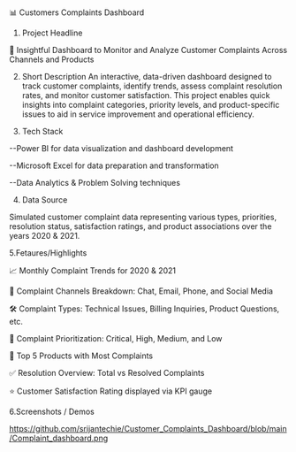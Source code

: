 
📊 Customers Complaints Dashboard
1. Project Headline
   
🧾 Insightful Dashboard to Monitor and Analyze Customer Complaints Across Channels and Products

2. Short Description
An interactive, data-driven dashboard designed to track customer complaints, identify trends, assess complaint resolution rates, and monitor customer satisfaction. This project enables quick insights into complaint categories, priority levels, and product-specific issues to aid in service improvement and operational efficiency.

3. Tech Stack

--Power BI for data visualization and dashboard development

--Microsoft Excel for data preparation and transformation

--Data Analytics & Problem Solving techniques

4. Data Source

Simulated customer complaint data representing various types, priorities, resolution status, satisfaction ratings, and product associations over the years 2020 & 2021.

5.Fetaures/Highlights

📈 Monthly Complaint Trends for 2020 & 2021

📢 Complaint Channels Breakdown: Chat, Email, Phone, and Social Media

🛠️ Complaint Types: Technical Issues, Billing Inquiries, Product Questions, etc.

🚦 Complaint Prioritization: Critical, High, Medium, and Low

🎯 Top 5 Products with Most Complaints

✅ Resolution Overview: Total vs Resolved Complaints

⭐ Customer Satisfaction Rating displayed via KPI gauge


6.Screenshots / Demos 

https://github.com/srijantechie/Customer_Complaints_Dashboard/blob/main/Complaint_dashboard.png
